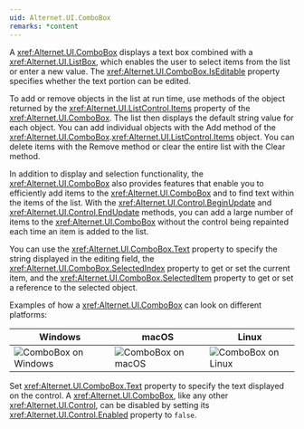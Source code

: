 ```yaml
---
uid: Alternet.UI.ComboBox
remarks: *content
---
```

A <xref:Alternet.UI.ComboBox> displays a text box combined with a <xref:Alternet.UI.ListBox>, which enables the user
to select items from the list or enter a new value.
The <xref:Alternet.UI.ComboBox.IsEditable> property specifies whether the text portion can be edited.

To add or remove objects in the list at run time, use methods of the object returned by the <xref:Alternet.UI.ListControl.Items> property of the <xref:Alternet.UI.ComboBox>.
The list then displays the default string value for each object. You can add individual objects with the Add method of the <xref:Alternet.UI.ComboBox>.<xref:Alternet.UI.ListControl.Items> object.
You can delete items with the Remove method or clear the entire list with the Clear method.

In addition to display and selection functionality, the <xref:Alternet.UI.ComboBox> also provides features that enable you to
efficiently add items to the <xref:Alternet.UI.ComboBox> and to find text within the items of the list. With the <xref:Alternet.UI.Control.BeginUpdate>
and <xref:Alternet.UI.Control.EndUpdate> methods, you can add a large number of items to the <xref:Alternet.UI.ComboBox> without the control
being repainted each time an item is added to the list.

You can use the <xref:Alternet.UI.ComboBox.Text> property to specify the string displayed in the editing field,
the <xref:Alternet.UI.ComboBox.SelectedIndex> property to get or set the current item,
and the <xref:Alternet.UI.ComboBox.SelectedItem> property to get or set a reference to the selected object.

Examples of how a <xref:Alternet.UI.ComboBox> can look on different platforms:

|Windows|macOS|Linux|
|-------|-----|-----|
|![ComboBox on Windows](images/combobox-windows.png)|![ComboBox on macOS](images/combobox-macos.png)|![ComboBox on Linux](images/combobox-linux.png)

Set <xref:Alternet.UI.ComboBox.Text> property to specify the text displayed on the control.
A <xref:Alternet.UI.ComboBox>, like any other <xref:Alternet.UI.Control>, can be disabled by setting its <xref:Alternet.UI.Control.Enabled> property to `false`.